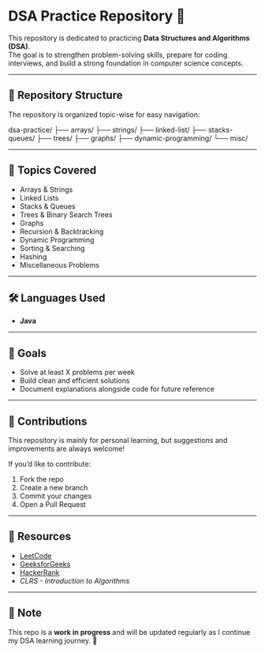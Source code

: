 # DSA Practice Repository 🚀

This repository is dedicated to practicing **Data Structures and Algorithms (DSA)**.  
The goal is to strengthen problem-solving skills, prepare for coding interviews, and build a strong foundation in computer science concepts.

---

## 📂 Repository Structure
The repository is organized topic-wise for easy navigation:

dsa-practice/
├── arrays/
├── strings/
├── linked-list/
├── stacks-queues/
├── trees/
├── graphs/
├── dynamic-programming/
└── misc/

---

## 📌 Topics Covered
- Arrays & Strings
- Linked Lists
- Stacks & Queues
- Trees & Binary Search Trees
- Graphs
- Recursion & Backtracking
- Dynamic Programming
- Sorting & Searching
- Hashing
- Miscellaneous Problems

---

## 🛠️ Languages Used
- **Java**   

---

## 🎯 Goals
- Solve at least X problems per week  
- Build clean and efficient solutions  
- Document explanations alongside code for future reference  

---

## 🤝 Contributions
This repository is mainly for personal learning, but suggestions and improvements are always welcome!  

If you’d like to contribute:
1. Fork the repo  
2. Create a new branch  
3. Commit your changes  
4. Open a Pull Request  

---

## 📖 Resources
- [LeetCode](https://leetcode.com/)
- [GeeksforGeeks](https://www.geeksforgeeks.org/)
- [HackerRank](https://www.hackerrank.com/)
- *CLRS - Introduction to Algorithms*

---

## 📌 Note
This repo is a **work in progress** and will be updated regularly as I continue my DSA learning journey. 🚀


